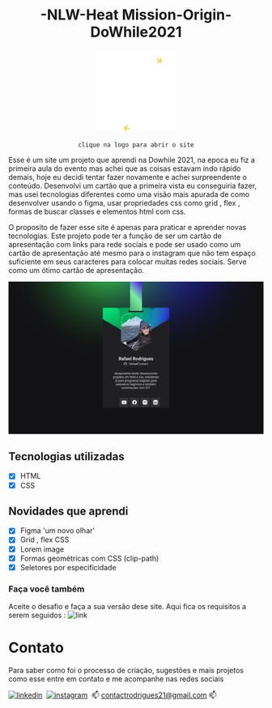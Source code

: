 <div align="center">
  
# -NLW-Heat Mission-Origin-DoWhile2021

[![rocketseat](https://github.com/RafaelContact/-NLW-Heat---Mission-Origin-DoWhile2021/blob/master/images/build%20(1).svg)](https://rafinha-dev.github.io/-NLW-Heat---Mission-Origin-DoWhile2021/)
  
`clique na logo para abrir o site`  
  
</div>

Esse é um site um projeto que aprendi na Dowhile 2021, na epoca eu fiz a primeira aula do evento mas achei que as coisas estavam indo rápido demais, hoje eu decidi tentar fazer novamente e achei surpreendente o conteúdo. 
Desenvolvi um cartão que a primeira vista eu conseguiria fazer, mas usei tecnologias diferentes como uma visão mais apurada de como desenvolver usando o figma, usar propriedades css como grid , flex , formas de buscar classes e elementos html com css.


O proposito de fazer esse site é apenas para praticar e aprender novas tecnologias. 
Este projeto pode ter a função de ser um cartão de apresentação com links para rede sociais e pode ser usado como um cartão de apresentação até mesmo para o instagram que não tem espaço suficiente em seus caracteres para colocar muitas redes sociais.
Serve como um ótimo cartão de apresentação.

![site](https://github.com/RafaelContact/-NLW-Heat---Mission-Origin-DoWhile2021/blob/master/images/crachadesktop.png)

## Tecnologias utilizadas
- [x] HTML
- [x] CSS

## Novidades que aprendi
- [x] Figma 'um novo olhar'
- [x] Grid , flex CSS
- [x] Lorem image
- [x] Formas geométricas com CSS (clip-path)
- [x] Seletores por especificidade

### Faça você também 

Aceite o desafio e faça a sua versão dese site. Aqui fica os requisitos a serem seguidos : ![link](https://app.rocketseat.com.br/node/mission-origin-heat/lesson/stage-1)

# Contato 
Para saber como foi o processo de criação, sugestões e mais projetos como esse entre em contato e me acompanhe nas redes sociais

[![linkedin](https://img.shields.io/badge/LinkedIn-0077B5?style=for-the-badge&logo=linkedin&logoColor=white)](https://www.linkedin.com/in/rafinhadev/)&nbsp;
[![instagram](https://img.shields.io/badge/Instagram-E4405F?style=for-the-badge&logo=instagram&logoColor=white)](https://www.instagram.com/rafinhadev/)&nbsp; 📫
[contactrodrigues21@gmail.com](mailto:contactrodrigues21@gmail.com) 📫
